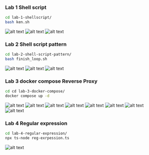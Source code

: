 ###  Lab 1 Shell script
```sh
cd lab-1-shellscript/
bash ken.sh 
```
![alt text](./images/lab-1-before.png)
![alt text](./images/lab-1-after.png)
![alt text](./images/Ubunto.png)

###  Lab 2 Shell script pattern
```sh
cd lab-2-shell-script-pattern/
bash finish_loop.sh
```
![alt text](./images/lab-2.png)
![alt text](./images/lab-2-empty-input.png)
![alt text](./images/lab-2-positive-number.png)
###  Lab 3 docker compose Reverse Proxy
```sh
cd cd lab-3-docker-compose/
docker compose up -d
```
![alt text](./images/lab-3-start-docker-compose.png)
![alt text](./images/lab-3-web1.png)
![alt text](./images/lab-3-web2-wordpress.png)
![alt text](./images/lab-3-wordpress-install.png)
![alt text](./images/lab-3-web2.png)
![alt text](./images/lab-3-web2-wordpress.png)
![alt text](./images/lab-3-wordpress-install.png)
![alt text](./images/lab-3-docker-container.png)

###  Lab 4 Regular expression
```sh
cd lab-4-regular-expression/
npx ts-node reg-exrpession.ts
```
![alt text](./images/lab-4.png)


